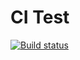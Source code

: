 # CI Test

[![Build status](https://ci.appveyor.com/api/projects/status/2ls506nxj2fppmla?svg=true)](https://ci.appveyor.com/project/allvb/map)